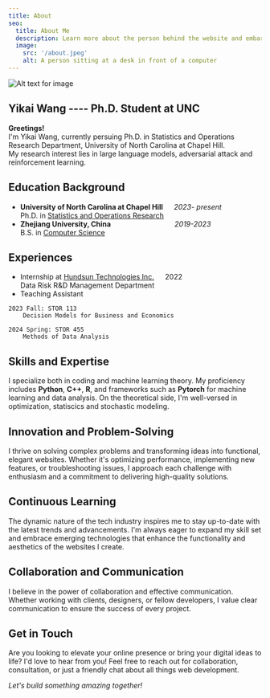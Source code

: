 ```yaml
---
title: About
seo:
  title: About Me
  description: Learn more about the person behind the website and embark on a journey of inspiration and shared experiences.
  image:
    src: '/about.jpeg'
    alt: A person sitting at a desk in front of a computer
---
```

![Alt text for image](/homepage.jpg)

## Yikai Wang ---- Ph.D. Student at UNC

**Greetings!**   
I'm Yikai Wang, currently persuing Ph.D. in Statistics and Operations Research Department, University of North Carolina at Chapel Hill.   
My research interest lies in large language models, adversarial attack and reinforcement learning.

## Education Background

- **University of North Carolina at Chapel Hill**  &emsp; *2023- present*  
Ph.D. in [Statistics and Operations Research](https://stor.unc.edu/)
- **Zhejiang University, China**  &emsp;&emsp;&emsp;&emsp;&emsp;&emsp;&emsp;&emsp;&ensp; *2019-2023*  
  B.S. in [Computer Science](http://www.en.cs.zju.edu.cn/)

## Experiences

- Internship at [Hundsun Technologies Inc.](https://en.hundsun.com/)  &emsp; 2022  
Data Risk R&D Management Department
- Teaching Assistant
```
2023 Fall: STOR 113 
    Decision Models for Business and Economics
    
2024 Spring: STOR 455 
    Methods of Data Analysis
```

## Skills and Expertise

I specialize both in coding and machine learning theory. My proficiency includes **Python**, **C++**, **R**, and frameworks such as **Pytorch** for machine learning and data analysis. On the theoretical side, I'm well-versed in optimization, statiscics and stochastic modeling.

## Innovation and Problem-Solving

I thrive on solving complex problems and transforming ideas into functional, elegant websites. Whether it's optimizing performance, implementing new features, or troubleshooting issues, I approach each challenge with enthusiasm and a commitment to delivering high-quality solutions.

## Continuous Learning

The dynamic nature of the tech industry inspires me to stay up-to-date with the latest trends and advancements. I'm always eager to expand my skill set and embrace emerging technologies that enhance the functionality and aesthetics of the websites I create.

## Collaboration and Communication

I believe in the power of collaboration and effective communication. Whether working with clients, designers, or fellow developers, I value clear communication to ensure the success of every project.

## Get in Touch

Are you looking to elevate your online presence or bring your digital ideas to life? I'd love to hear from you! Feel free to reach out for collaboration, consultation, or just a friendly chat about all things web development.

_Let's build something amazing together!_
